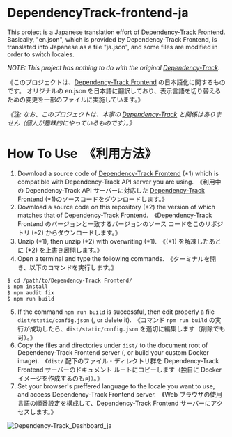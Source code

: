 # DependencyTrack-frontend-ja

This project is a Japanese translation effort of [Dependency-Track Frontend](https://github.com/DependencyTrack/frontend).
Basically, "en.json", which is provided by Dependency-Track Frontend, is translated into Japanese as a file "ja.json",
and some files are modified in order to switch locales.

*NOTE: This project has nothing to do with the original [Dependency-Track](https://dependencytrack.org/).*

《このプロジェクトは、[Dependency-Track Frontend](https://github.com/DependencyTrack/frontend) の日本語化に関するものです。
オリジナルの en.json を日本語に翻訳しており、表示言語を切り替えるための変更を一部のファイルに実施しています。》

*《注: なお、このプロジェクトは、本家の [Dependency-Track](https://dependencytrack.org/) と関係はありません（個人が趣味的にやっているものです）。》*

# How To Use　《利用方法》

1. Download a source code of [Dependency-Track Frontend](https://github.com/DependencyTrack/frontend) (*1) which is compatible with Dependency-Track API server you are using.　《利用中の Dependency-Track API サーバーに対応した [Dependency-Track Frontend](https://github.com/DependencyTrack/frontend) (*1)のソースコードをダウンロードします。》
2. Download a source code on this repository (*2) the version of which matches that of Dependency-Track Frontend.　《Dependency-Track Frontend のバージョンと一致するバージョンのソース コードをこのリポジトリ (*2) からダウンロードします。》
3. Unzip (*1), then unzip (*2) with overwriting (*1).　《(*1) を解凍したあとに (*2) を上書き展開します。》
4. Open a terminal and type the following commands.　《ターミナルを開き、以下のコマンドを実行します。》
```
$ cd /path/to/Dependency-Track Frontend/
$ npm install
$ npm audit fix
$ npm run build
```
5. If the command ```npm run build``` is successful, then edit properly a file ```dist/static/config.json``` (, or delete it).　《コマンド ```npm run build``` の実行が成功したら、```dist/static/config.json``` を適切に編集します（削除でも可）。》
6. Copy the files and directories under ```dist/``` to the document root of Dependency-Track Frontend server (, or build your custom Docker image).　《```dist/``` 配下のファイル・ディレクトリ群を Dependency-Track Frontend サーバーのドキュメント ルートにコピーします（独自に Docker イメージを作成するのも可）。》
7. Set your browser's preffered language to the locale you want to use, and access Dependency-Track Frontend server.　《Web ブラウザの使用言語の順番設定を構成して、Dependency-Track Frontend サーバーにアクセスします。》

![Dependency-Track_Dashboard_ja](https://user-images.githubusercontent.com/100552204/174016314-3b4dfc38-83c4-4b82-8f93-1b5d6dd8697e.png)
